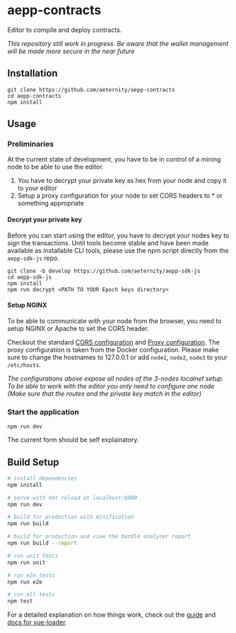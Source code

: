 # aepp-contracts

Editor to compile and deploy contracts.

*This repository still work in progress. Be aware that the wallet management will be made more secure in the near future*

## Installation

```
git clone https://github.com/aeternity/aepp-contracts
cd aepp-contracts
npm install
```

## Usage

### Preliminaries

At the current state of development, you have to be in control of a mining node
to be able to use the editor.

1. You have to decrypt your private key as hex 
from your node and copy it to your editor
2. Setup a proxy configuration for your node to set CORS headers to * or 
something appropriate

#### Decrypt your private key

Before you can start using the editor, you have to decrypt your nodes key to sign the transactions. 
Until tools become stable and have been made available as installable CLI tools, please use the npm script directly from the `aepp-sdk-js` repo.

```
git clone -b develop https://github.com/aeternity/aepp-sdk-js
cd aepp-sdk-js
npm install
npm run decrypt <PATH TO YOUR Epoch keys directory>
```

#### Setup NGINX

To be able to communicate with your node from the browser, you need to setup 
NGINX or Apache to set the CORS header.

Checkout the standard [CORS configuration](https://raw.githubusercontent.com/aeternity/epoch/master/docker/nginx-cors.conf)
and [Proxy configuration](https://raw.githubusercontent.com/aeternity/epoch/master/docker/nginx-default.conf). The proxy configuration is taken from the Docker configuration. Please make sure to change the hostnames to 127.0.0.1 or add `node1`, `node2`, `node3` to your `/etc/hosts`.

*The configurations above expose all nodes of the 3-nodes localnet setup. 
To be able to work with the editor you only need to configure one node 
(Make sure that the routes and the private key match in the editor)*

### Start the application

```
npm run dev
```

The current form should be self explainatory. 

## Build Setup

``` bash
# install dependencies
npm install

# serve with hot reload at localhost:8080
npm run dev

# build for production with minification
npm run build

# build for production and view the bundle analyzer report
npm run build --report

# run unit tests
npm run unit

# run e2e tests
npm run e2e

# run all tests
npm test
```

For a detailed explanation on how things work, check out the [guide](http://vuejs-templates.github.io/webpack/) and [docs for vue-loader](http://vuejs.github.io/vue-loader).
